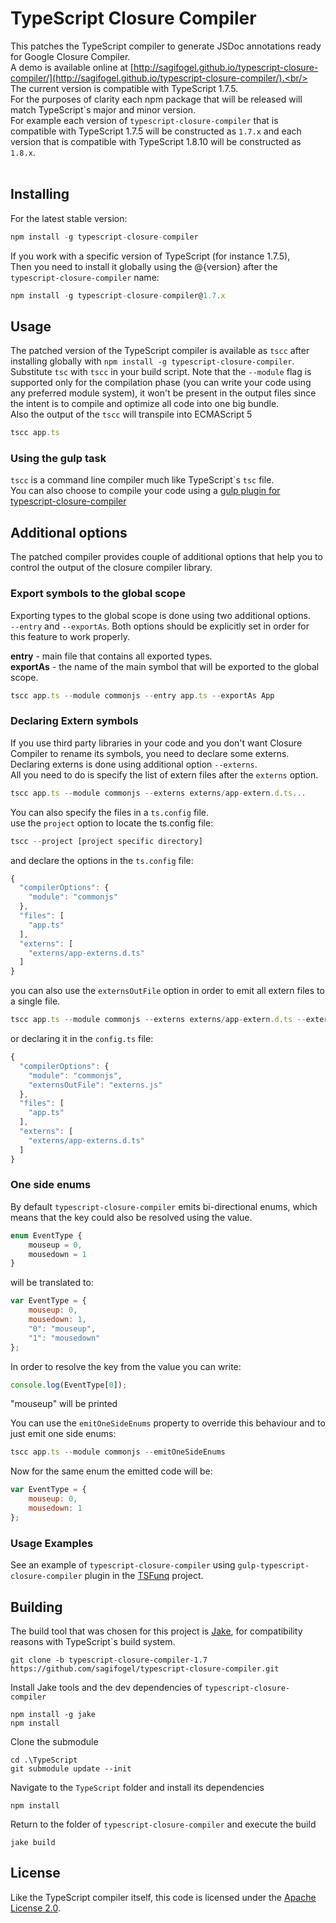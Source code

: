 # TypeScript Closure Compiler

This patches the TypeScript compiler to generate JSDoc annotations ready for Google Closure Compiler.<br/> A demo is available online at [http://sagifogel.github.io/typescript-closure-compiler/](http://sagifogel.github.io/typescript-closure-compiler/).<br/>
The current version is compatible with TypeScript 1.7.5.<br/>
For the purposes of clarity each npm package that will be released will match TypeScript\`s major and minor version.<br/>
For example each version of `typescript-closure-compiler` that is compatible with TypeScript 1.7.5 will be constructed as 
`1.7.x` and each version that is compatible with TypeScript 1.8.10 will be constructed as `1.8.x`.<br/><br/>

## Installing

For the latest stable version:

```js
npm install -g typescript-closure-compiler
```

If you work with a specific version of TypeScript (for instance 1.7.5), <br/>Then you need to install it globally using the @{version} after the `typescript-closure-compiler` name:<br/>
```js
npm install -g typescript-closure-compiler@1.7.x
```

## Usage

The patched version of the TypeScript compiler is available as `tscc` after installing globally with `npm install -g typescript-closure-compiler`. Substitute `tsc` with `tscc` in your build script. Note that the `--module` flag is supported only for the compilation phase (you can write your code using any preferred module system), it won't be present in the output files since the intent is to compile and optimize all code into one big bundle.<br/>
Also the output of the `tscc` will transpile into ECMAScript 5

```js
tscc app.ts
```

### Using the gulp task  

`tscc` is a command line compiler much like TypeScript\`s `tsc` file. <br/>You can also choose to compile your code using a [gulp plugin for typescript-closure-compiler](https://www.npmjs.com/package/gulp-typescript-closure-compiler) 

## Additional options

The patched compiler provides couple of additional options that help you to control the output of the closure compiler library.<br/>

### Export symbols to the global scope
Exporting types to the global scope is done using two additional options.<br/>
`--entry` and `--exportAs`. Both options should be explicitly set in order for this feature to work properly.

**entry** - main file that contains all exported types.<br/>
**exportAs** - the name of the main symbol that will be exported to the global scope.<br/>

```js
tscc app.ts --module commonjs --entry app.ts --exportAs App
```

### Declaring Extern symbols
If you use third party libraries in your code and you don't want Closure Compiler to rename its symbols, you need to declare some externs. Declaring externs is done using additional option `--externs`.<br/>
All you need to do is specify the list of extern files after the `externs` option.

```js
tscc app.ts --module commonjs --externs externs/app-extern.d.ts...
```

You can also specify the files in a `ts.config` file.<br/>
use the `project` option to locate the ts.config file:<br/> 
```js
tscc --project [project specific directory]
```
and declare the options in the `ts.config` file: 
```js
{
  "compilerOptions": {
    "module": "commonjs"
  },
  "files": [
    "app.ts"
  ],
  "externs": [
    "externs/app-externs.d.ts"
  ]
}
``` 

you can also use the `externsOutFile` option in order to emit all extern files to a single file.

```js
tscc app.ts --module commonjs --externs externs/app-extern.d.ts --externsOutFile externs.js
```
or declaring it in the `config.ts` file:
```js
{
  "compilerOptions": {
    "module": "commonjs",
    "externsOutFile": "externs.js"
  },
  "files": [
    "app.ts"
  ],
  "externs": [
    "externs/app-externs.d.ts"
  ]
}
``` 

### One side enums
By default `typescript-closure-compiler` emits bi-directional enums, which means that the key could also be resolved using the value.
```js
enum EventType {
    mouseup = 0,
    mousedown = 1
}
```
will be translated to:
```js
var EventType = {
    mouseup: 0,
    mousedown: 1,
    "0": "mouseup",
    "1": "mousedown"
};
```
In order to resolve the key from the value you can write:
```js
console.log(EventType[0]); 
```
"mouseup" will be printed

You can use the `emitOneSideEnums` property to override this behaviour and to just emit one side enums:
```js
tscc app.ts --module commonjs --emitOneSideEnums
```
Now for the same enum the emitted code will be:
```js
var EventType = {
    mouseup: 0,
    mousedown: 1
};
```

### Usage Examples

See an example of `typescript-closure-compiler` using `gulp-typescript-closure-compiler` plugin in the [TSFunq](https://github.com/sagifogel/TSFunq) project.

## Building

The build tool that was chosen for this project is [Jake](http://jakejs.com/), for compatibility reasons with TypeScript`s build system.<br/>

```
git clone -b typescript-closure-compiler-1.7  https://github.com/sagifogel/typescript-closure-compiler.git
```

Install Jake tools and the dev dependencies of `typescript-closure-compiler`

```
npm install -g jake
npm install
```

Clone the submodule 
```
cd .\TypeScript
git submodule update --init
```

Navigate to the `TypeScript` folder and install its dependencies

```
npm install
```

Return to the folder of `typescript-closure-compiler` and execute the build

```
jake build
```
 
## License

Like the TypeScript compiler itself, this code is licensed under the [Apache License 2.0](http://typescript.codeplex.com/license).